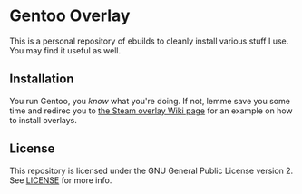 # Gentoo Overlay

This is a personal repository of ebuilds to cleanly install various stuff I use. You may find it useful as well.

## Installation

You run Gentoo, you *know* what you're doing. If not, lemme save you some time and redirec you to [the Steam overlay Wiki page](https://wiki.gentoo.org/wiki/Steam) for an example on how to install overlays.

## License

This repository is licensed under the GNU General Public License version 2. See [LICENSE](LICENSE) for more info.
